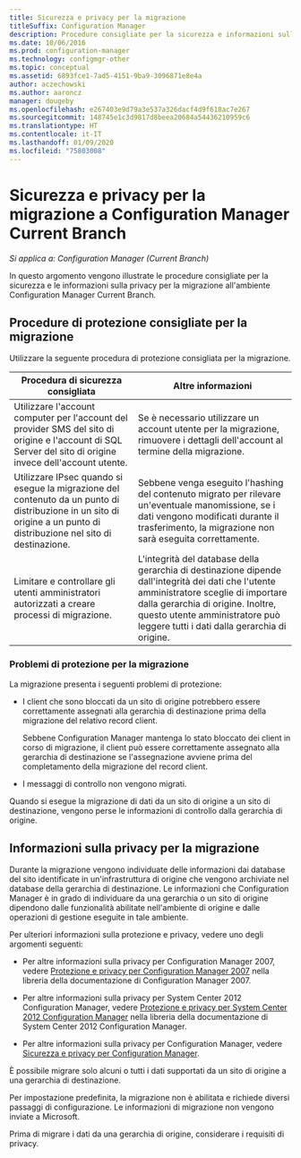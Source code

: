 ```yaml
---
title: Sicurezza e privacy per la migrazione
titleSuffix: Configuration Manager
description: Procedure consigliate per la sicurezza e informazioni sulla privacy per la migrazione all'ambiente Configuration Manager Current Branch.
ms.date: 10/06/2016
ms.prod: configuration-manager
ms.technology: configmgr-other
ms.topic: conceptual
ms.assetid: 6893fce1-7ad5-4151-9ba9-3096871e8e4a
author: aczechowski
ms.author: aaroncz
manager: dougeby
ms.openlocfilehash: e267403e9d79a3e537a326dacf4d9f618ac7e267
ms.sourcegitcommit: 148745e1c3d9817d8beea20684a54436210959c6
ms.translationtype: HT
ms.contentlocale: it-IT
ms.lasthandoff: 01/09/2020
ms.locfileid: "75803008"
---
```

# <a name="security-and-privacy-for-migration-to-configuration-manager-current-branch"></a>Sicurezza e privacy per la migrazione a Configuration Manager Current Branch

*Si applica a: Configuration Manager (Current Branch)*

In questo argomento vengono illustrate le procedure consigliate per la sicurezza e le informazioni sulla privacy per la migrazione all'ambiente Configuration Manager Current Branch.  

## <a name="security-best-practices-for-migration"></a>Procedure di protezione consigliate per la migrazione  
 Utilizzare la seguente procedura di protezione consigliata per la migrazione.  

|Procedura di sicurezza consigliata|Altre informazioni|  
|----------------------------|----------------------|  
|Utilizzare l'account computer per l'account del provider SMS del sito di origine e l'account di SQL Server del sito di origine invece dell'account utente.|Se è necessario utilizzare un account utente per la migrazione, rimuovere i dettagli dell'account al termine della migrazione.|  
|Utilizzare IPsec quando si esegue la migrazione del contenuto da un punto di distribuzione in un sito di origine a un punto di distribuzione nel sito di destinazione.|Sebbene venga eseguito l'hashing del contenuto migrato per rilevare un'eventuale manomissione, se i dati vengono modificati durante il trasferimento, la migrazione non sarà eseguita correttamente.|  
|Limitare e controllare gli utenti amministratori autorizzati a creare processi di migrazione.|L'integrità del database della gerarchia di destinazione dipende dall'integrità dei dati che l'utente amministratore sceglie di importare dalla gerarchia di origine. Inoltre, questo utente amministratore può leggere tutti i dati dalla gerarchia di origine.|  

### <a name="security-issues-for-migration"></a>Problemi di protezione per la migrazione  
La migrazione presenta i seguenti problemi di protezione:  

-   I client che sono bloccati da un sito di origine potrebbero essere correttamente assegnati alla gerarchia di destinazione prima della migrazione del relativo record client.  

     Sebbene Configuration Manager mantenga lo stato bloccato dei client in corso di migrazione, il client può essere correttamente assegnato alla gerarchia di destinazione se l'assegnazione avviene prima del completamento della migrazione del record client.  

-   I messaggi di controllo non vengono migrati.  

Quando si esegue la migrazione di dati da un sito di origine a un sito di destinazione, vengono perse le informazioni di controllo dalla gerarchia di origine.  

## <a name="privacy-information-for-migration"></a>Informazioni sulla privacy per la migrazione  
 Durante la migrazione vengono individuate delle informazioni dai database del sito identificate in un'infrastruttura di origine che vengono archiviate nel database della gerarchia di destinazione. Le informazioni che Configuration Manager è in grado di individuare da una gerarchia o un sito di origine dipendono dalle funzionalità abilitate nell'ambiente di origine e dalle operazioni di gestione eseguite in tale ambiente.  

 Per ulteriori informazioni sulla protezione e privacy, vedere uno degli argomenti seguenti:  

-   Per altre informazioni sulla privacy per Configuration Manager 2007, vedere [Protezione e privacy per Configuration Manager 2007](https://go.microsoft.com/fwlink/p/?LinkId=216450) nella libreria della documentazione di Configuration Manager 2007.  

-   Per altre informazioni sulla privacy per System Center 2012 Configuration Manager, vedere [Protezione e privacy per System Center 2012 Configuration Manager](https://technet.microsoft.com/library/gg682033.aspx) nella libreria della documentazione di System Center 2012 Configuration Manager.  

-   Per altre informazioni sulla privacy per Configuration Manager, vedere [Sicurezza e privacy per Configuration Manager](../../core/plan-design/security/security-and-privacy.md).  

È possibile migrare solo alcuni o tutti i dati supportati da un sito di origine a una gerarchia di destinazione.  

Per impostazione predefinita, la migrazione non è abilitata e richiede diversi passaggi di configurazione. Le informazioni di migrazione non vengono inviate a Microsoft.  

Prima di migrare i dati da una gerarchia di origine, considerare i requisiti di privacy.  

